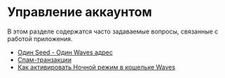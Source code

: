 # Управление аккаунтом

В этом разделе содержатся часто задаваемые вопросы, связанные с работой приложения.

* [Один Seed - Один Waves адрес](account-management/one-seed.md)
* [Спам-транзакции](account-management/spam-transactions.md)
* [Как активировать Ночной режим в кошельке Waves](account-management/dark-mode.md)
